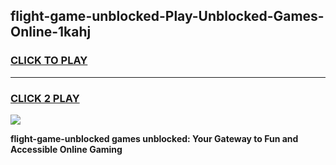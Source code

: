 
## flight-game-unblocked-Play-Unblocked-Games-Online-1kahj
<h3>
<a href="https://premium76.site?title=flight-game-unblocked&ref=24A">CLICK TO PLAY</a></h3>
<hr>

<h3>
<a href="https://premium76.site?title=flight-game-unblocked&ref=24A">CLICK 2 PLAY</a>
  
</h3>

<a href="https://premium76.site?title=flight-game-unblocked&ref=24A"><img src="https://clearcache.store/games.png"></a>


**flight-game-unblocked games unblocked: Your Gateway to Fun and Accessible Online Gaming**
